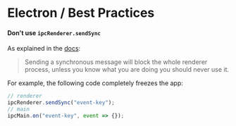 # Electron / Best Practices

#### Don't use `ipcRenderer.sendSync`

As explained in the [docs](https://electronjs.org/docs/api/ipc-renderer#ipcrenderersendsyncchannel-arg1-arg2-):
> Sending a synchronous message will block the whole renderer process, unless you know what you are doing you should never use it.

For example, the following code completely freezes the app:

```js
// renderer
ipcRenderer.sendSync("event-key");
// main
ipcMain.on("event-key", event => {});
```
